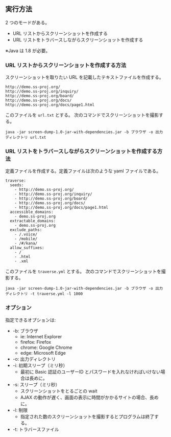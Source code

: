 ## 実行方法

2 つのモードがある。

* URL リストからスクリーンショットを作成する
* URL リストをトラバースしながらスクリーンショットを作成する

※Java は 1.8 が必要。

### URL リストからスクリーンショットを作成する方法

スクリーンショットを取りたい URL を記載したテキストファイルを作成する。

```
http://demo.ss-proj.org/
http://demo.ss-proj.org/inquiry/
http://demo.ss-proj.org/board/
http://demo.ss-proj.org/docs/
http://demo.ss-proj.org/docs/page1.html
```

このファイルを `url.txt` とする。
次のコマンドでスクリーンショットを撮影する。

```
java -jar screen-dump-1.0-jar-with-dependencies.jar -b ブラウザ -o 出力ディレクトリ url.txt
```

### URL リストをトラバースしながらスクリーンショットを作成する方法

定義ファイルを作成する。定義ファイルは次のような yaml ファイルである。

```
traverse:
  seeds:
    - http://demo.ss-proj.org/
    - http://demo.ss-proj.org/inquiry/
    - http://demo.ss-proj.org/board/
    - http://demo.ss-proj.org/docs/
    - http://demo.ss-proj.org/docs/page1.html
  accessible_domains:
    - demo.ss-proj.org
  extractable_domains:
    - demo.ss-proj.org
  exclude_paths:
    - /.voice/
    - /mobile/
    - /#/kana/
  allow_suffixes:
    - /
    - .html
    - .xml
```

このファイルを `traverse.yml` とする。
次のコマンドでスクリーンショットを撮影する。

```
java -jar screen-dump-1.0-jar-with-dependencies.jar -b ブラウザ -o 出力ディレクトリ -t traverse.yml -l 1000
```


### オプション

指定できるオプションは:

* -b: ブラウザ
  * ie: Internet Explorer
  * firefox: Firefox
  * chrome: Google Chrome
  * edge: Microsoft Edge
* -o: 出力ディレクトリ
* -i: 初期スリープ（ミリ秒）
  * 最初に Basic 認証のユーザーID とパスワードを入れなければいけない場合は長めに。
* -s: スリープ（ミリ秒）
  * スクリーンショットをとるごとの wait
  * AJAX の動作が遅く、画面の表示に時間がかかるサイトの場合、長めに。
* -l: 制限
  * 指定された数のスクリーンショットを撮影するとプログラムは終了する。
* -t: トラバースファイル
